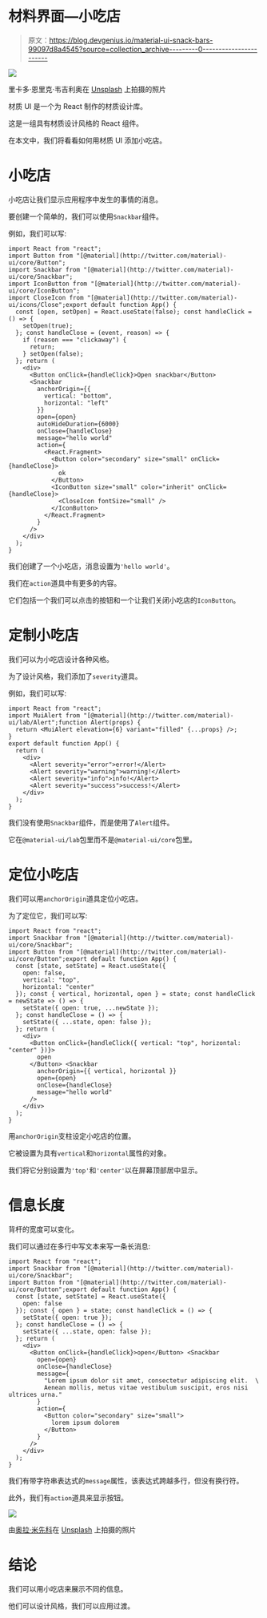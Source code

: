 # 材料界面—小吃店

> 原文：<https://blog.devgenius.io/material-ui-snack-bars-99097d8a4545?source=collection_archive---------0----------------------->

![](img/84795bc080add23d65965cd5388b9a99.png)

里卡多·恩里克·韦吉利奥在 [Unsplash](https://unsplash.com?utm_source=medium&utm_medium=referral) 上拍摄的照片

材质 UI 是一个为 React 制作的材质设计库。

这是一组具有材质设计风格的 React 组件。

在本文中，我们将看看如何用材质 UI 添加小吃店。

# 小吃店

小吃店让我们显示应用程序中发生的事情的消息。

要创建一个简单的，我们可以使用`Snackbar`组件。

例如，我们可以写:

```
import React from "react";
import Button from "[@material](http://twitter.com/material)-ui/core/Button";
import Snackbar from "[@material](http://twitter.com/material)-ui/core/Snackbar";
import IconButton from "[@material](http://twitter.com/material)-ui/core/IconButton";
import CloseIcon from "[@material](http://twitter.com/material)-ui/icons/Close";export default function App() {
  const [open, setOpen] = React.useState(false); const handleClick = () => {
    setOpen(true);
  }; const handleClose = (event, reason) => {
    if (reason === "clickaway") {
      return;
    } setOpen(false);
  }; return (
    <div>
      <Button onClick={handleClick}>Open snackbar</Button>
      <Snackbar
        anchorOrigin={{
          vertical: "bottom",
          horizontal: "left"
        }}
        open={open}
        autoHideDuration={6000}
        onClose={handleClose}
        message="hello world"
        action={
          <React.Fragment>
            <Button color="secondary" size="small" onClick={handleClose}>
              ok
            </Button>
            <IconButton size="small" color="inherit" onClick={handleClose}>
              <CloseIcon fontSize="small" />
            </IconButton>
          </React.Fragment>
        }
      />
    </div>
  );
}
```

我们创建了一个小吃店，消息设置为`'hello world'`。

我们在`action`道具中有更多的内容。

它们包括一个我们可以点击的按钮和一个让我们关闭小吃店的`IconButton`。

# 定制小吃店

我们可以为小吃店设计各种风格。

为了设计风格，我们添加了`severity`道具。

例如，我们可以写:

```
import React from "react";
import MuiAlert from "[@material](http://twitter.com/material)-ui/lab/Alert";function Alert(props) {
  return <MuiAlert elevation={6} variant="filled" {...props} />;
}
export default function App() {
  return (
    <div>
      <Alert severity="error">error!</Alert>
      <Alert severity="warning">warning!</Alert>
      <Alert severity="info">info!</Alert>
      <Alert severity="success">success!</Alert>
    </div>
  );
}
```

我们没有使用`Snackbar`组件，而是使用了`Alert`组件。

它在`@material-ui/lab`包里而不是`@material-ui/core`包里。

# 定位小吃店

我们可以用`anchorOrigin`道具定位小吃店。

为了定位它，我们可以写:

```
import React from "react";
import Snackbar from "[@material](http://twitter.com/material)-ui/core/Snackbar";
import Button from "[@material](http://twitter.com/material)-ui/core/Button";export default function App() {
  const [state, setState] = React.useState({
    open: false,
    vertical: "top",
    horizontal: "center"
  }); const { vertical, horizontal, open } = state; const handleClick = newState => () => {
    setState({ open: true, ...newState });
  }; const handleClose = () => {
    setState({ ...state, open: false });
  }; return (
    <div>
      <Button onClick={handleClick({ vertical: "top", horizontal: "center" })}>
        open
      </Button> <Snackbar
        anchorOrigin={{ vertical, horizontal }}
        open={open}
        onClose={handleClose}
        message="hello world"
      />
    </div>
  );
}
```

用`anchorOrigin`支柱设定小吃店的位置。

它被设置为具有`vertical`和`horizontal`属性的对象。

我们将它分别设置为`'top'`和`'center'`以在屏幕顶部居中显示。

# 信息长度

背杆的宽度可以变化。

我们可以通过在多行中写文本来写一条长消息:

```
import React from "react";
import Snackbar from "[@material](http://twitter.com/material)-ui/core/Snackbar";
import Button from "[@material](http://twitter.com/material)-ui/core/Button";export default function App() {
  const [state, setState] = React.useState({
    open: false
  }); const { open } = state; const handleClick = () => {
    setState({ open: true });
  }; const handleClose = () => {
    setState({ ...state, open: false });
  }; return (
    <div>
      <Button onClick={handleClick}>open</Button> <Snackbar
        open={open}
        onClose={handleClose}
        message={
          "Lorem ipsum dolor sit amet, consectetur adipiscing elit.  \
          Aenean mollis, metus vitae vestibulum suscipit, eros nisi ultrices urna."
        }
        action={
          <Button color="secondary" size="small">
            lorem ipsum dolorem
          </Button>
        }
      />
    </div>
  );
}
```

我们有带字符串表达式的`message`属性，该表达式跨越多行，但没有换行符。

此外，我们有`action`道具来显示按钮。

![](img/9dd761904cd6e8b35b9d443f472fbd54.png)

由[奥拉·米先科](https://unsplash.com/@olamishchenko?utm_source=medium&utm_medium=referral)在 [Unsplash](https://unsplash.com?utm_source=medium&utm_medium=referral) 上拍摄的照片

# 结论

我们可以用小吃店来展示不同的信息。

他们可以设计风格，我们可以应用过渡。